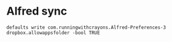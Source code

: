 # Alfred sync

```
defaults write com.runningwithcrayons.Alfred-Preferences-3 dropbox.allowappsfolder -bool TRUE
```
